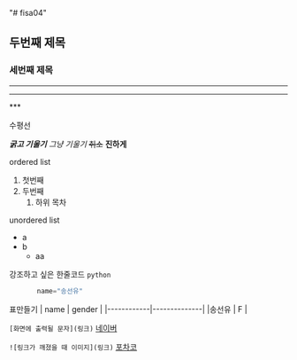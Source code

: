 "# fisa04" 
## 두번째 제목
### 세번째 제목
---
<hr>
***

수평선

***굵고 기울기***
*그냥 기울기*
~~취소~~
**진하게**

ordered list

1. 첫번째
2. 두번째
    1. 하위 목차
  
unordered list
- a
- b
    - aa

 강조하고 싶은 한줄코드 `python`

 ```python
        name="송선유"
```

표만들기
|    name    |    gender    |
|------------|--------------|
|송선유      |    F         |



```[화면에 출력될 문자](링크)```
[네이버](https://www.naver.com)

```![링크가 깨졌을 때 이미지](링크)```
[포차코](https://imgur.com/a/CYPTpTt)
